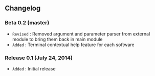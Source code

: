 ## Changelog

### Beta 0.2 (master)

- `Revised` : Removed argument and parameter parser from external module to bring them back in main module
- `Added` : Terminal contextual help feature for each software

### Release 0.1 (July 24, 2014)

- `Added` : Initial release
